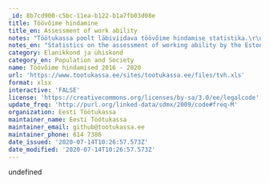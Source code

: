 ```yaml
---
_id: 8b7cd900-c5bc-11ea-b122-b1a7fb03d08e
title: Töövõime hindamine
title_en: Assessment of work ability
notes: "Töötukassa poolt läbiviidava töövõime hindamise statistika.\r\n\r\nAndmeid uuendatakse kord kuus. Eelmise kuu statistika avaldatakse kodulehel üldjuhul järgmise kuu 10. kuupäevaks."
notes_en: "Statistics on the assessment of working ability by the Estonian Unemployment Insurance Fund.\r\n\r\nThe data is updated once a month. Last month's statistics are usually published by the 10th of the following month."
category: Elanikkond ja ühiskond
category_en: Population and Society
name: Töövõime hindamised 2016 - 2020
url: 'https://www.tootukassa.ee/sites/tootukassa.ee/files/tvh.xls'
format: xlsx
interactive: 'FALSE'
license: 'https://creativecommons.org/licenses/by-sa/3.0/ee/legalcode'
update_freq: 'http://purl.org/linked-data/sdmx/2009/code#freq-M'
organization: Eesti Töötukassa
maintainer_name: Eesti Töötukassa
maintainer_email: github@tootukassa.ee
maintainer_phone: 614 7386
date_issued: '2020-07-14T10:26:57.573Z'
date_modified: '2020-07-14T10:26:57.573Z'
---
```

undefined
